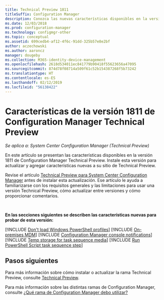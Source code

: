 ```yaml
---
title: Technical Preview 1811
titleSuffix: Configuration Manager
description: Conozca las nuevas características disponibles en la versión de rama 1811 de Configuration Manager Technical Preview.
ms.date: 12/03/2018
ms.prod: configuration-manager
ms.technology: configmgr-other
ms.topic: conceptual
ms.assetid: 699cedb4-af12-4f6c-91dd-325b57e8e2bf
author: aczechowski
ms.author: aaroncz
manager: dougeby
ms.collection: M365-identity-device-management
ms.openlocfilehash: 2618d534011ec841779b90418f55623656a47095
ms.sourcegitcommit: 874d78f08714a509f61c52b154387268f5b73242
ms.translationtype: HT
ms.contentlocale: es-ES
ms.lasthandoff: 02/12/2019
ms.locfileid: "56138422"
---
```

# <a name="capabilities-in-configuration-manager-technical-preview-version-1811"></a>Características de la versión 1811 de Configuration Manager Technical Preview 

*Se aplica a: System Center Configuration Manager (Technical Preview)*

En este artículo se presentan las características disponibles en la versión 1811 de Configuration Manager Technical Preview. Instale esta versión para actualizar y agregar características nuevas a su sitio de Technical Preview. 

Revise el artículo [Technical Preview para System Center Configuration Manager](/sccm/core/get-started/technical-preview) antes de instalar esta actualización. Ese artículo le ayuda a familiarizarse con los requisitos generales y las limitaciones para usar una versión Technical Preview, cómo actualizar entre versiones y cómo proporcionar comentarios.     


<!--  Known Issues Template
## Known issues 

[!INCLUDE [known issue title](includes/known-issue-bugid.md)]

-->



<br>

**En las secciones siguientes se describen las características nuevas para probar de esta versión:**  

[!INCLUDE [Don't load Windows PowerShell profiles](includes/1811/1359239.md)]
[!INCLUDE [On-premises MDM](includes/1811/1359124.md)]
[!INCLUDE [Configuration Manager console notifications](includes/1811/1318035.md)]
[!INCLUDE [Temp storage for task sequence media](includes/1811/1359388.md)]
[!INCLUDE [Run PowerShell Script task sequence step](includes/1811/1359389.md)]



## <a name="next-steps"></a>Pasos siguientes

Para más información sobre cómo instalar o actualizar la rama Technical Preview, consulte [Technical Preview](/sccm/core/get-started/technical-preview).    

Para más información sobre las distintas ramas de Configuration Manager, consulte [¿Qué rama de Configuration Manager debo utilizar?](/sccm/core/understand/which-branch-should-i-use)
